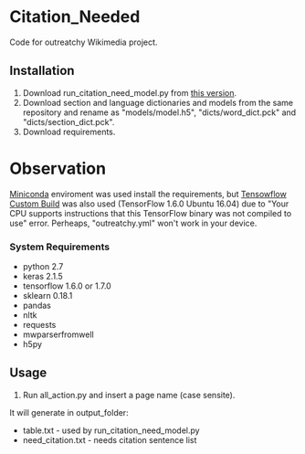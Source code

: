 # Citation_Needed
Code for outreatchy Wikimedia project.

## Installation 

1. Download run_citation_need_model.py from [this version](https://github.com/mirrys/citation-needed-paper/tree/ef16de6c6165978a55b1bc0a6ba6c9ddc82e0d87).
2. Download section and language dictionaries and models from the same repository and rename as "models/model.h5", "dicts/word_dict.pck" and  "dicts/section_dict.pck".
3. Download requirements.

# Observation
[Miniconda](https://docs.conda.io/en/latest/miniconda.html) enviroment was used install the requirements, but [Tensowflow Custom Build](https://github.com/lakshayg/tensorflow-build) was also used (TensorFlow 1.6.0 Ubuntu 16.04) due to "Your CPU supports instructions that this TensorFlow binary was not compiled to use" error. Perheaps, "outreatchy.yml" won't work in your device.

### System Requirements

* python 2.7
* keras 2.1.5
* tensorflow 1.6.0 or 1.7.0
* sklearn 0.18.1
* pandas
* nltk
* requests
* mwparserfromwell
* h5py

## Usage

1. Run all_action.py and insert a page name (case sensite). 

It will generate in output_folder:

* table.txt - used by run_citation_need_model.py
* need_citation.txt - needs citation sentence list 
